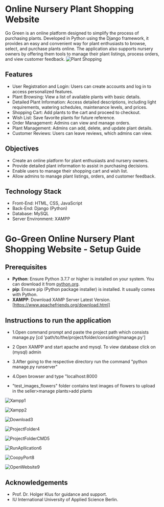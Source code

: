 # Online Nursery Plant Shopping Website
Go Green is an online platform designed to simplify the process of purchasing plants. Developed in Python using the Django framework, it provides an easy and convenient way for plant enthusiasts to browse, select, and purchase plants online. The application also supports nursery owners by offering them tools to manage their plant listings, process orders, and view customer feedback.
![Plant Shopping](https://github.com/user-attachments/assets/06750d5a-e89b-436a-b0f9-57b3291b3c77)

## Features
- User Registration and Login: Users can create accounts and log in to access personalized features.
- Plant Browsing: View a list of available plants with basic details.
- Detailed Plant Information: Access detailed descriptions, including light requirements, watering schedules, maintenance levels, and prices.
- Shopping Cart: Add plants to the cart and proceed to checkout.
- Wish List: Save favorite plants for future reference.
- Order Management: Admins can view and manage orders.
- Plant Management: Admins can add, delete, and update plant details.
- Customer Reviews: Users can leave reviews, which admins can view.
## Objectives
- Create an online platform for plant enthusiasts and nursery owners.
- Provide detailed plant information to assist in purchasing decisions.
- Enable users to manage their shopping cart and wish list.
- Allow admins to manage plant listings, orders, and customer feedback.
## Technology Stack
- Front-End: HTML, CSS, JavaScript
- Back-End: Django (Python)
- Database: MySQL
- Server Environment: XAMPP 
# Go-Green Online Nursery Plant Shopping Website - Setup Guide

## Prerequisites
- **Python**: Ensure Python 3.7.7 or higher is installed on your system. You can download it from [python.org](https://www.python.org/).
- **pip**: Ensure pip (Python package installer) is installed. It usually comes with Python.
- **XAMPP**:  Download XAMP Server Latest Version. [https://www.apachefriends.org/download.html] 

## Instructions to run the application
- 1.Open command prompt and paste the project path which consists manage.py [cd 'path/to/the/project/folder/consisting/manage.py']
  
- 2 Open XAMPP and start apache and mysql. To view database click on (mysql) admin

- 3.After going to the respective directory run the command "python manage.py runserver"

- 4.Open browser and type "localhost:8000
- "test_images_flowers" folder contains test images of flowers to upload in the seller>manage plants>add plants
     
![Xampp1](https://github.com/user-attachments/assets/da7daa36-1f22-4870-9b76-f4f85b3a2fee)

![Xampp2](https://github.com/user-attachments/assets/e4c3dfb7-966d-4c1a-bfb9-231415086b25)

![Download3](https://github.com/user-attachments/assets/baa1aeff-e072-4495-a1e9-c8c25d1f6069)

![ProjectFolder4](https://github.com/user-attachments/assets/e4024909-9af9-450d-975a-21359a4c75e6)

![ProjectFolderCMD5](https://github.com/user-attachments/assets/46f3804d-43f0-4a0b-b8d4-db4e8c4491b7)

![RunApllication6](https://github.com/user-attachments/assets/9eeaf993-4ec3-411c-84ff-4113332e72c1)

![CoopyPort8](https://github.com/user-attachments/assets/f3bb7e40-ca33-4082-8391-f2a3fb38c4d0)

![OpenWebsite9](https://github.com/user-attachments/assets/31d68fcc-b399-4064-a0e2-131385bed71f)


## Acknowledgements
- Prof. Dr. Holger Klus for guidance and support.
- IU International University of Applied Science Berlin.

